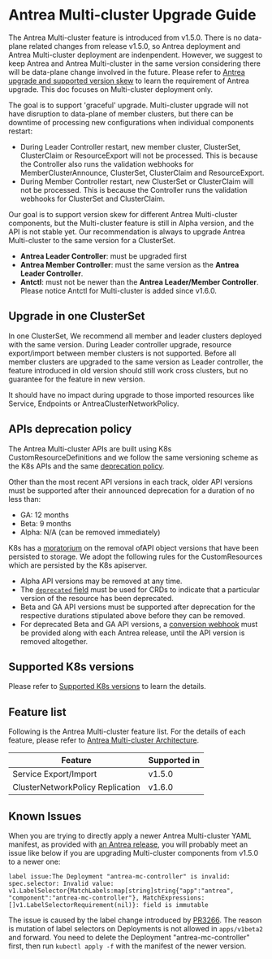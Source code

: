 # Antrea Multi-cluster Upgrade Guide

The Antrea Multi-cluster feature is introduced from v1.5.0. There is no data-plane
related changes from release v1.5.0, so Antrea deployment and Antrea Multi-cluster
deployment are indenpendent. However, we suggest to keep Antrea and Antrea Multi-cluster
in the same version considering there will be data-plane change involved in the future.
Please refer to [Antrea upgrade and supported version skew](../versioning.md#antrea-upgrade-and-supported-version-skew)
to learn the requirement of Antrea upgrade. This doc focuses on Multi-cluster deployment only.

The goal is to support 'graceful' upgrade. Multi-cluster upgrade will not have disruption
to data-plane of member clusters, but there can be downtime of processing new configurations
when individual components restart:

- During Leader Controller restart, new member cluster, ClusterSet, ClusterClaim or
  ResourceExport will not be processed. This is because the Controller also runs the validation
  webhooks for MemberClusterAnnounce, ClusterSet, ClusterClaim and ResourceExport.
- During Member Controller restart, new ClusterSet or ClusterClaim will not be processed.
  This is because the Controller runs the validation webhooks for ClusterSet and ClusterClaim.

Our goal is to support version skew for different Antrea Multi-cluster components, but the
Multi-cluster feature is still in Alpha version, and the API is not stable yet. Our recommendation
is always to upgrade Antrea Multi-cluster to the same version for a ClusterSet.

- **Antrea Leader Controller**: must be upgraded first
- **Antrea Member Controller**: must the same version as the **Antrea Leader Controller**.
- **Antctl**: must not be newer than the **Antrea Leader/Member Controller**. Please
  notice Antctl for Multi-cluster is added since v1.6.0.

## Upgrade in one ClusterSet

In one ClusterSet, We recommend all member and leader clusters deployed with the same version.
During Leader controller upgrade, resource export/import between member clusters is not
supported. Before all member clusters are upgraded to the same version as Leader controller,
the feature introduced in old version should still work cross clusters, but no guarantee
for the feature in new version.

It should have no impact during upgrade to those imported resources like Service, Endpoints
or AntreaClusterNetworkPolicy.

## APIs deprecation policy

The Antrea Multi-cluster APIs are built using K8s CustomResourceDefinitions and we
follow the same versioning scheme as the K8s APIs and the same [deprecation policy](https://kubernetes.io/docs/reference/using-api/deprecation-policy/).

Other than the most recent API versions in each track, older API versions must be
supported after their announced deprecation for a duration of no less than:

- GA: 12 months
- Beta: 9 months
- Alpha: N/A (can be removed immediately)

K8s has a [moratorium](https://github.com/kubernetes/kubernetes/issues/52185) on the
removal ofAPI object versions that have been persisted to storage. We adopt the following
rules for the CustomResources which are persisted by the K8s apiserver.

- Alpha API versions may be removed at any time.
- The [`deprecated` field](https://kubernetes.io/docs/tasks/extend-kubernetes/custom-resources/custom-resource-definition-versioning/#version-deprecation) must be used for CRDs to indicate that a particular version of
  the resource has been deprecated.
- Beta and GA API versions must be supported after deprecation for the respective
  durations stipulated above before they can be removed.
- For deprecated Beta and GA API versions, a [conversion webhook](https://kubernetes.io/docs/tasks/extend-kubernetes/custom-resources/custom-resource-definition-versioning/#webhook-conversion) must be provided along with
  each Antrea release, until the API version is removed altogether.

## Supported K8s versions

Please refer to [Supported K8s versions](../versioning.md#supported-k8s-versions)
to learn the details.

## Feature list

Following is the Antrea Multi-cluster feature list. For the details of each feature,
please refer to [Antrea Multi-cluster Architecture](./architecture.md).

| Feature                          | Supported in |
| -------------------------------- | ------------ |
| Service Export/Import            | v1.5.0       |
| ClusterNetworkPolicy Replication | v1.6.0       |

## Known Issues

When you are trying to directly apply a newer Antrea Multi-cluster YAML manifest, as
provided with [an Antrea release](https://github.com/antrea-io/antrea/releases), you will
probably meet an issue like below if you are upgrading Multi-cluster components
from v1.5.0 to a newer one:

```log
label issue:The Deployment "antrea-mc-controller" is invalid: spec.selector: Invalid value: v1.LabelSelector{MatchLabels:map[string]string{"app":"antrea", "component":"antrea-mc-controller"}, MatchExpressions:[]v1.LabelSelectorRequirement(nil)}: field is immutable
```

The issue is caused by the label change introduced by [PR3266](https://github.com/antrea-io/antrea/pull/3266).
The reason is mutation of label selectors on Deployments is not allowed in `apps/v1beta2`
and forward. You need to delete the Deployment "antrea-mc-controller" first, then run
`kubectl apply -f` with the manifest of the newer version.
